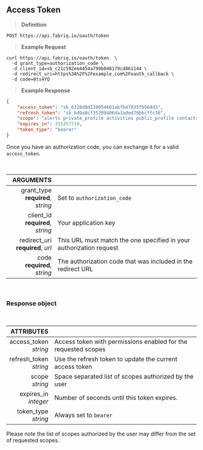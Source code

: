 ## Access Token

> **Definition**

```text
POST https://api.fabriq.io/oauth/token
```

> **Example Request**

```shell
curl https://api.fabriq.io/oauth/token  \
  -d grant_type=authorization_code \
  -d client_id=sb_c21c592ee4454a799b048179cd861144 \
  -d redirect_uri=https%3A%2F%2Fexample.com%2Foauth_callback \
  -d code=8ts4YQ
```


> **Example Response**


```json
{
    "access_token": "sb_6328d8d110054601abfb47835fb504d3",
    "refresh_token": "sb_bd0a8cf35209406da1aded79bbcffc36",
    "scope": "alerts private_profile activities public_profile contacts",
    "expires_in": 315357710,
    "token_type": "bearer"
}
```

Once you have an authorization code, you can exchange it for a valid `access_token`.

<br>

ARGUMENTS||
---------:        | -----------
grant_type<br>**required**, *string*   | Set to `authorization_code`
client_id<br>**required**, *string*   | Your application key
redirect_uri<br>**required**, *url*   | This URL must match the one specified in your authorization request
code<br>**required**, *string*   | The authorization code that was included in the redirect URL


<br>

### Response object

<br>

ATTRIBUTES ||
---------:        | -----------
access_token<br>*string*   | Access token with permissions enabled for the requested scopes
refresh_token<br>*string*   | Use the refresh token to update the current access token
scope<br>*string*   | Space separated list of scopes authorized by the user
expires_in<br>*integer*   | Number of seconds until this token expires.  
token_type<br>*string*   | Always set to `bearer`

<aside class="warning">
Please note the list of scopes authorized by the user may differ from the set of requested scopes.
</aside>
